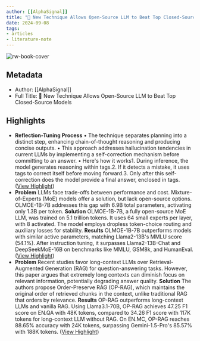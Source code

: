 ```yaml
---
author: [[AlphaSignal]]
title: "🤯 New Technique Allows Open-Source LLM to Beat Top Closed-Source Models"
date: 2024-09-08
tags: 
- articles
- literature-note
---
```

![rw-book-cover](https://readwise-assets.s3.amazonaws.com/static/images/article1.be68295a7e40.png)

## Metadata
- Author: [[AlphaSignal]]
- Full Title: 🤯 New Technique Allows Open-Source LLM to Beat Top Closed-Source Models

## Highlights
- **Reflection-Tuning Process**
  • The technique separates planning into a distinct step, enhancing chain-of-thought reasoning and producing concise outputs.
  • This approach addresses hallucination tendencies in current LLMs by implementing a self-correction mechanism before committing to an answer.
  • Here's how it works1. During inference, the model generates reasoning within <thinking> tags.2. If it detects a mistake, it uses <reflection> tags to correct itself before moving forward.3. Only after this self-correction does the model provide a final answer, enclosed in <output> tags. ([View Highlight](https://read.readwise.io/read/01j74d2m5qtpzvvvxrc1h5nrxx))
- **Problem** 
  LLMs face trade-offs between performance and cost. Mixture-of-Experts (MoE) models offer a solution, but lack open-source options. OLMOE-1B-7B addresses this gap with 6.9B total parameters, activating only 1.3B per token.
  **Solution** 
  OLMOE-1B-7B, a fully open-source MoE LLM, was trained on 5.1 trillion tokens. It uses 64 small experts per layer, with 8 activated. The model employs dropless token-choice routing and auxiliary losses for stability.
  **Results** 
  OLMOE-1B-7B outperforms models with similar active parameters, matching Llama2-13B's MMLU score (54.1%). After instruction tuning, it surpasses Llama2-13B-Chat and DeepSeekMoE-16B on benchmarks like MMLU, GSM8k, and HumanEval. ([View Highlight](https://read.readwise.io/read/01j74dx5xsyv1wjrcygv21vxz2))
- **Problem** 
  Recent studies favor long-context LLMs over Retrieval-Augmented Generation (RAG) for question-answering tasks. However, this paper argues that extremely long contexts can diminish focus on relevant information, potentially degrading answer quality.
  **Solution** 
  The authors propose Order-Preserve RAG (OP-RAG), which maintains the original order of retrieved chunks in the context, unlike traditional RAG that orders by relevance.
  **Results** 
  OP-RAG outperforms long-context LLMs and vanilla RAG. Using Llama3.1-70B, OP-RAG achieves 47.25 F1 score on EN.QA with 48K tokens, compared to 34.26 F1 score with 117K tokens for long-context LLM without RAG. On EN.MC, OP-RAG reaches 88.65% accuracy with 24K tokens, surpassing Gemini-1.5-Pro's 85.57% with 188K tokens. ([View Highlight](https://read.readwise.io/read/01j74dxhy73g0ycxz39sg3bkkb))
